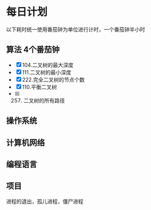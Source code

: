 # 每日计划
以下耗时统一使用番茄钟为单位进行计时，一个番茄钟半小时
## 算法 4个番茄钟
- [x] 104.二叉树的最大深度
- [x] 111.二叉树的最小深度
- [x] 222.完全二叉树的节点个数
- [x] 110.平衡二叉树
- [x] 257. 二叉树的所有路径
## 操作系统 
## 计算机网络
## 编程语言
## 项目
进程的退出，孤儿进程，僵尸进程
